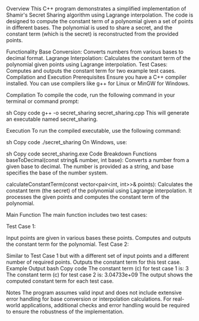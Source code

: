Overview
This C++ program demonstrates a simplified implementation of Shamir's Secret Sharing algorithm using Lagrange interpolation. The code is designed to compute the constant term of a polynomial given a set of points in different bases. The polynomial is used to share a secret, and the constant term (which is the secret) is reconstructed from the provided points.

Functionality
Base Conversion: Converts numbers from various bases to decimal format.
Lagrange Interpolation: Calculates the constant term of the polynomial given points using Lagrange interpolation.
Test Cases: Computes and outputs the constant term for two example test cases.
Compilation and Execution
Prerequisites
Ensure you have a C++ compiler installed. You can use compilers like g++ for Linux or MinGW for Windows.

Compilation
To compile the code, run the following command in your terminal or command prompt:

sh
Copy code
g++ -o secret_sharing secret_sharing.cpp
This will generate an executable named secret_sharing.

Execution
To run the compiled executable, use the following command:

sh
Copy code
./secret_sharing
On Windows, use:

sh
Copy code
secret_sharing.exe
Code Breakdown
Functions
baseToDecimal(const string& number, int base): Converts a number from a given base to decimal. The number is provided as a string, and base specifies the base of the number system.

calculateConstantTerm(const vector<pair<int, int>>& points): Calculates the constant term (the secret) of the polynomial using Lagrange interpolation. It processes the given points and computes the constant term of the polynomial.

Main Function
The main function includes two test cases:

Test Case 1:

Input points are given in various bases these points.
Computes and outputs the constant term for the polynomial.
Test Case 2:

Similar to Test Case 1 but with a different set of input points and a different number of required points.
Outputs the constant term for this test case.
Example Output
bash
Copy code
The constant term (c) for test case 1 is: 3
The constant term (c) for test case 2 is:  3.04733e+09
The output shows the computed constant term for each test case.

Notes
The program assumes valid input and does not include extensive error handling for base conversion or interpolation calculations.
For real-world applications, additional checks and error handling would be required to ensure the robustness of the implementation.
